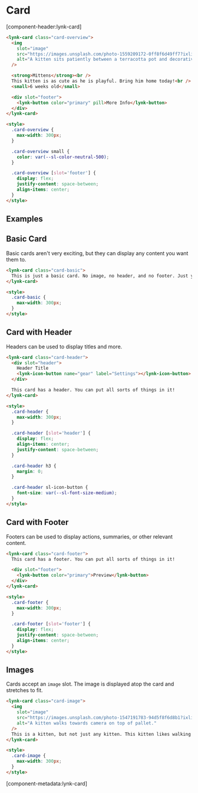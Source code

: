 # Card

[component-header:lynk-card]

```html preview
<lynk-card class="card-overview">
  <img
    slot="image"
    src="https://images.unsplash.com/photo-1559209172-0ff8f6d49ff7?ixlib=rb-1.2.1&ixid=eyJhcHBfaWQiOjEyMDd9&auto=format&fit=crop&w=500&q=80"
    alt="A kitten sits patiently between a terracotta pot and decorative grasses."
  />

  <strong>Mittens</strong><br />
  This kitten is as cute as he is playful. Bring him home today!<br />
  <small>6 weeks old</small>

  <div slot="footer">
    <lynk-button color="primary" pill>More Info</lynk-button>
  </div>
</lynk-card>

<style>
  .card-overview {
    max-width: 300px;
  }

  .card-overview small {
    color: var(--sl-color-neutral-500);
  }

  .card-overview [slot='footer'] {
    display: flex;
    justify-content: space-between;
    align-items: center;
  }
</style>
```

## Examples

## Basic Card

Basic cards aren't very exciting, but they can display any content you want them to.

```html preview
<lynk-card class="card-basic">
  This is just a basic card. No image, no header, and no footer. Just your content.
</lynk-card>

<style>
  .card-basic {
    max-width: 300px;
  }
</style>
```

## Card with Header

Headers can be used to display titles and more.

```html preview
<lynk-card class="card-header">
  <div slot="header">
    Header Title
    <lynk-icon-button name="gear" label="Settings"></lynk-icon-button>
  </div>

  This card has a header. You can put all sorts of things in it!
</lynk-card>

<style>
  .card-header {
    max-width: 300px;
  }

  .card-header [slot='header'] {
    display: flex;
    align-items: center;
    justify-content: space-between;
  }

  .card-header h3 {
    margin: 0;
  }

  .card-header sl-icon-button {
    font-size: var(--sl-font-size-medium);
  }
</style>
```

## Card with Footer

Footers can be used to display actions, summaries, or other relevant content.

```html preview
<lynk-card class="card-footer">
  This card has a footer. You can put all sorts of things in it!

  <div slot="footer">
    <lynk-button color="primary">Preview</lynk-button>
  </div>
</lynk-card>

<style>
  .card-footer {
    max-width: 300px;
  }

  .card-footer [slot='footer'] {
    display: flex;
    justify-content: space-between;
    align-items: center;
  }
</style>
```

## Images

Cards accept an `image` slot. The image is displayed atop the card and stretches to fit.

```html preview
<lynk-card class="card-image">
  <img
    slot="image"
    src="https://images.unsplash.com/photo-1547191783-94d5f8f6d8b1?ixlib=rb-1.2.1&ixid=eyJhcHBfaWQiOjEyMDd9&auto=format&fit=crop&w=400&q=80"
    alt="A kitten walks towards camera on top of pallet."
  />
  This is a kitten, but not just any kitten. This kitten likes walking along pallets.
</lynk-card>

<style>
  .card-image {
    max-width: 300px;
  }
</style>
```

[component-metadata:lynk-card]
